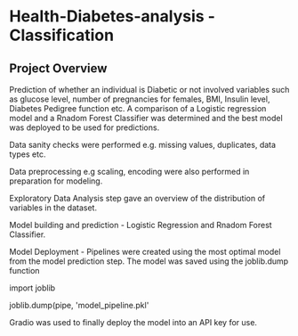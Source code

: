 # Health-Diabetes-analysis - Classification

## Project Overview
Prediction of whether an individual is Diabetic or not involved variables such as glucose level, number of pregnancies for females, BMI, Insulin level, Diabetes Pedigree function etc. A comparison of a Logistic regression model and  a Rnadom Forest Classifier was determined and the best model was deployed to be used for predictions.

Data sanity checks were performed e.g. missing values, duplicates, data types etc.

Data preprocessing e.g scaling, encoding were also performed in preparation for modeling.

Exploratory Data Analysis step gave an overview of the distribution of variables in the dataset.

Model building and prediction - Logistic Regression and Rnadom Forest Classifier.

Model Deployment - Pipelines were created using the most optimal model from the model prediction step. The model was saved using the joblib.dump function 

import joblib

joblib.dump(pipe, 'model_pipeline.pkl'

Gradio was used to finally deploy the model into an API key for use.
